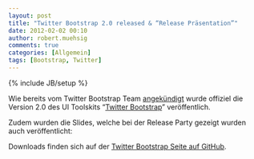 ```yaml
---
layout: post
title: "Twitter Bootstrap 2.0 released & “Release Präsentation”"
date: 2012-02-02 00:10
author: robert.muehsig
comments: true
categories: [Allgemein]
tags: [Bootstrap, Twitter]
---
```

{% include JB/setup %}
<p>Wie bereits vom Twitter Bootstrap Team <a href="{{BASE_PATH}}/2012/01/24/twitter-bootstrap-2-0beta/">angekündigt</a> wurde offiziel die Version 2.0 des UI Toolskits “<a href="http://twitter.github.com/bootstrap/">Twitter Bootstrap</a>” veröffentlich. </p> <p>Zudem wurden die Slides, welche bei der Release Party gezeigt wurden auch veröffentlicht:</p> <p><script src="http://speakerdeck.com/embed/4f298b85c7d1bf001f016eec.js"></script></p> <p>Downloads finden sich auf der <a href="http://twitter.github.com/bootstrap/">Twitter Bootstrap Seite auf GitHub</a>.</p>
